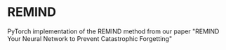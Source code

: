 # REMIND
PyTorch implementation of the REMIND method from our paper "REMIND Your Neural Network to Prevent Catastrophic Forgetting"
